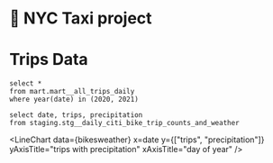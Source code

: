 # 🚕 NYC Taxi project

# Trips Data

```dailytrips
select *
from mart.mart__all_trips_daily
where year(date) in (2020, 2021)
```

<BarChart 
    data={dailytrips} 
    x=date 
    y=trips
    series=type 
    yAxisTitle="trips" 
    xAxisTitle="day of year"
/>

<LineChart 
    data={dailytrips} 
    x=date 
    y=average_trip_duration_min
    series=type 
    yAxisTitle="average trip duration" 
    xAxisTitle="day of year"
/>

```bikesweather
select date, trips, precipitation
from staging.stg__daily_citi_bike_trip_counts_and_weather
```
<LineChart 
    data={bikesweather} 
    x=date 
    y={["trips", "precipitation"]} 
    yAxisTitle="trips with precipitation" 
    xAxisTitle="day of year"
/>

